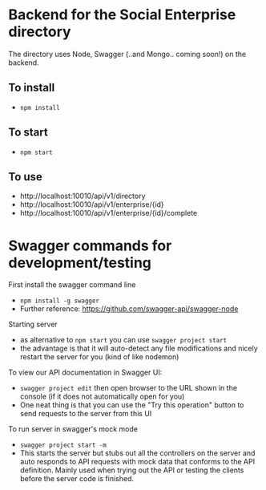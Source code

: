 # Backend for the Social Enterprise directory

The directory uses Node, Swagger (..and Mongo.. coming soon!) on the backend.

## To install
* `npm install`

## To start
* `npm start`

## To use
* http://localhost:10010/api/v1/directory
* http://localhost:10010/api/v1/enterprise/{id}
* http://localhost:10010/api/v1/enterprise/{id}/complete

# Swagger commands for development/testing
First install the swagger command line
* `npm install -g swagger`
* Further reference: https://github.com/swagger-api/swagger-node

Starting server
* as alternative to `npm start` you can use `swagger project start`
* the advantage is that it will auto-detect any file modifications and nicely restart the server for you (kind of like nodemon)

To view our API documentation in Swagger UI:
* `swagger project edit` then open browser to the URL shown in the console (if it does not automatically open for you)
* One neat thing is that you can use the "Try this operation" button to send requests to the server from this UI

To run server in swagger's mock mode
* `swagger project start -m`
* This starts the server but stubs out all the controllers on the server and auto responds to API requests with mock data that conforms to the API definition. Mainly used when trying out the API or testing the clients before the server code is finished.
